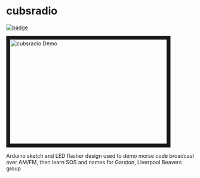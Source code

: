 # cubsradio
[![badge](https://cloud.githubusercontent.com/assets/128456/7297426/9310b138-e9c0-11e4-91aa-5f9812f3fd93.jpg)](http://youtu.be/zz-be-cAqws)

<a href="http://www.youtube.com/watch?feature=player_embedded&v=v=zz-be-cAqws
" target="_blank"><img src="http://img.youtube.com/vi/v=zz-be-cAqws/0.jpg" 
alt="cubsradio Demo" width="420" height="280" border="10" /></a>

Arduino sketch and LED flasher design used to demo morse code broadcast over AM/FM, then learn SOS and names for Garston, Liverpool Beavers group 
